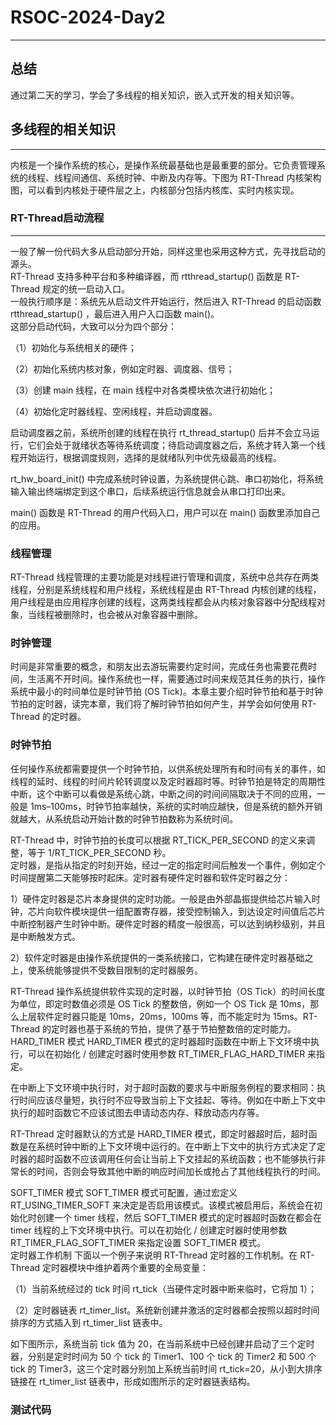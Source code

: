 # RSOC-2024-Day2
---
## 总结  
通过第二天的学习，学会了多线程的相关知识，嵌入式开发的相关知识等。
## 多线程的相关知识
---
  内核是一个操作系统的核心，是操作系统最基础也是最重要的部分。它负责管理系统的线程、线程间通信、系统时钟、中断及内存等。下图为 RT-Thread 内核架构图，可以看到内核处于硬件层之上，内核部分包括内核库、实时内核实现。
### RT-Thread启动流程
---
  一般了解一份代码大多从启动部分开始，同样这里也采用这种方式，先寻找启动的源头。  
  RT-Thread 支持多种平台和多种编译器，而 rtthread_startup() 函数是 RT-Thread 规定的统一启动入口。  
  一般执行顺序是：系统先从启动文件开始运行，然后进入 RT-Thread 的启动函数 rtthread_startup() ，最后进入用户入口函数 main()。  
  这部分启动代码，大致可以分为四个部分：

（1）初始化与系统相关的硬件；

（2）初始化系统内核对象，例如定时器、调度器、信号；

（3）创建 main 线程，在 main 线程中对各类模块依次进行初始化；

（4）初始化定时器线程、空闲线程，并启动调度器。

启动调度器之前，系统所创建的线程在执行 rt_thread_startup() 后并不会立马运行，它们会处于就绪状态等待系统调度；待启动调度器之后，系统才转入第一个线程开始运行，根据调度规则，选择的是就绪队列中优先级最高的线程。

rt_hw_board_init() 中完成系统时钟设置，为系统提供心跳、串口初始化，将系统输入输出终端绑定到这个串口，后续系统运行信息就会从串口打印出来。

main() 函数是 RT-Thread 的用户代码入口，用户可以在 main() 函数里添加自己的应用。

### 线程管理
RT-Thread 线程管理的主要功能是对线程进行管理和调度，系统中总共存在两类线程，分别是系统线程和用户线程，系统线程是由 RT-Thread 内核创建的线程，用户线程是由应用程序创建的线程，这两类线程都会从内核对象容器中分配线程对象，当线程被删除时，也会被从对象容器中删除。      
### 时钟管理  
  
时间是非常重要的概念，和朋友出去游玩需要约定时间，完成任务也需要花费时间，生活离不开时间。操作系统也一样，需要通过时间来规范其任务的执行，操作系统中最小的时间单位是时钟节拍 (OS Tick)。本章主要介绍时钟节拍和基于时钟节拍的定时器，读完本章，我们将了解时钟节拍如何产生，并学会如何使用 RT-Thread 的定时器。  

### 时钟节拍  
  
任何操作系统都需要提供一个时钟节拍，以供系统处理所有和时间有关的事件，如线程的延时、线程的时间片轮转调度以及定时器超时等。时钟节拍是特定的周期性中断，这个中断可以看做是系统心跳，中断之间的时间间隔取决于不同的应用，一般是 1ms–100ms，时钟节拍率越快，系统的实时响应越快，但是系统的额外开销就越大，从系统启动开始计数的时钟节拍数称为系统时间。

RT-Thread 中，时钟节拍的长度可以根据 RT_TICK_PER_SECOND 的定义来调整，等于 1/RT_TICK_PER_SECOND 秒。  
定时器，是指从指定的时刻开始，经过一定的指定时间后触发一个事件，例如定个时间提醒第二天能够按时起床。定时器有硬件定时器和软件定时器之分：

1）硬件定时器是芯片本身提供的定时功能。一般是由外部晶振提供给芯片输入时钟，芯片向软件模块提供一组配置寄存器，接受控制输入，到达设定时间值后芯片中断控制器产生时钟中断。硬件定时器的精度一般很高，可以达到纳秒级别，并且是中断触发方式。

2）软件定时器是由操作系统提供的一类系统接口，它构建在硬件定时器基础之上，使系统能够提供不受数目限制的定时器服务。

RT-Thread 操作系统提供软件实现的定时器，以时钟节拍（OS Tick）的时间长度为单位，即定时数值必须是 OS Tick 的整数倍，例如一个 OS Tick 是 10ms，那么上层软件定时器只能是 10ms，20ms，100ms 等，而不能定时为 15ms。RT-Thread 的定时器也基于系统的节拍，提供了基于节拍整数倍的定时能力。
HARD_TIMER 模式
HARD_TIMER 模式的定时器超时函数在中断上下文环境中执行，可以在初始化 / 创建定时器时使用参数 RT_TIMER_FLAG_HARD_TIMER 来指定。

在中断上下文环境中执行时，对于超时函数的要求与中断服务例程的要求相同：执行时间应该尽量短，执行时不应导致当前上下文挂起、等待。例如在中断上下文中执行的超时函数它不应该试图去申请动态内存、释放动态内存等。

RT-Thread 定时器默认的方式是 HARD_TIMER 模式，即定时器超时后，超时函数是在系统时钟中断的上下文环境中运行的。在中断上下文中的执行方式决定了定时器的超时函数不应该调用任何会让当前上下文挂起的系统函数；也不能够执行非常长的时间，否则会导致其他中断的响应时间加长或抢占了其他线程执行的时间。

SOFT_TIMER 模式
SOFT_TIMER 模式可配置，通过宏定义 RT_USING_TIMER_SOFT 来决定是否启用该模式。该模式被启用后，系统会在初始化时创建一个 timer 线程，然后 SOFT_TIMER 模式的定时器超时函数在都会在 timer 线程的上下文环境中执行。可以在初始化 / 创建定时器时使用参数 RT_TIMER_FLAG_SOFT_TIMER 来指定设置 SOFT_TIMER 模式。  
定时器工作机制
下面以一个例子来说明 RT-Thread 定时器的工作机制。在 RT-Thread 定时器模块中维护着两个重要的全局变量：

（1）当前系统经过的 tick 时间 rt_tick（当硬件定时器中断来临时，它将加 1）；

（2）定时器链表 rt_timer_list。系统新创建并激活的定时器都会按照以超时时间排序的方式插入到 rt_timer_list 链表中。

如下图所示，系统当前 tick 值为 20，在当前系统中已经创建并启动了三个定时器，分别是定时时间为 50 个 tick 的 Timer1、100 个 tick 的 Timer2 和 500 个 tick 的 Timer3，这三个定时器分别加上系统当前时间 rt_tick=20，从小到大排序链接在 rt_timer_list 链表中，形成如图所示的定时器链表结构。
### 测试代码

